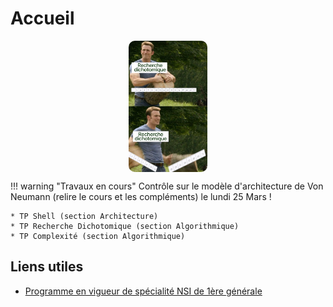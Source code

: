 # Accueil
<!-- 
Cours, exercices et autres ressources pour mes élèves de 1ère en spécialité NSI au lycée Émile Combes à Pons.

!!! quote "Edsger W. Dijkstra "
    Computer Science is no more about computers than astronomy is about telescopes. -->

<img src="ressources/dich.png" style="width: 25%; border-radius: 10px; display: block; margin: 0 auto;">

!!! warning "Travaux en cours"
    Contrôle sur le modèle d'architecture de Von Neumann (relire le cours et les compléments) le lundi 25 Mars ! 

    * TP Shell (section Architecture)
    * TP Recherche Dichotomique (section Algorithmique)
    * TP Complexité (section Algorithmique)


<!-- !!! warning "Travaux en cours"
    À finir pour la rentrée :

    * [TP Pokédex sur les tables](/3%20–%20Tables%20de%20données/4tp) : Le document réponse Capytal est enfin disponible ! Le fichier `pokedex.csv` est directement inclus !
    * [Algorithmes de tri](/7%20–%20Algorithmique/1tri) : Finir le TP Capytale (certaines questions seront abordées plus tard) -->


## Liens utiles
* [Programme en vigueur de spécialité NSI de 1ère générale](https://eduscol.education.fr/document/30007/download)

<!-- ``` py hl_lines="2 3" linenums="1"
import tensorflow as tf

def coucou(a):
    pass
```

=== "C"

    ``` c
    #include <stdio.h>

    int main(void) {
      printf("Hello world!\n");
      return 0;
    }
    ```

=== "C++"

    ``` c++
    #include <iostream>

    int main(void) {
      std::cout << "Hello world!" << std::endl;
      return 0;
    }
    ```

Et pourquoi pas inline `#!python import tensorflow as tf`. :warning:

$$
\operatorname{ker} f=\{g\in G:f(g)=e_{H}\}{\mbox{.}}
$$ -->